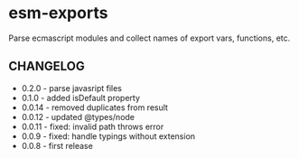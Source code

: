 # esm-exports
Parse ecmascript modules and collect names of export vars, functions, etc.

## CHANGELOG
* 0.2.0 - parse javasript files
* 0.1.0 - added isDefault property
* 0.0.14 - removed duplicates from result
* 0.0.12 - updated @types/node
* 0.0.11 - fixed: invalid path throws error
* 0.0.9 - fixed: handle typings without extension
* 0.0.8 - first release